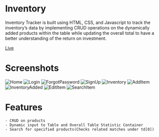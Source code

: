 # Inventory

Inventory Tracker is built using HTML, CSS, and Javascript to track the inventory’s data by implementing CRUD operations on the dynamically added products within the table while updating the overall total to have a better understanding of the return on investment.

[Live](https://inventory-tracker.pages.dev/home)

# Screenshots

![Home](https://user-images.githubusercontent.com/78882801/142971860-c55ed36b-def7-4f92-965e-bc6e1f84b83a.PNG)
![Login](https://user-images.githubusercontent.com/78882801/142971880-bc23e07b-a57f-48a6-a9c0-41ea1c366aa4.PNG)
![ForgotPassword](https://user-images.githubusercontent.com/78882801/142971886-6d277d92-62a5-46a6-b425-9ed273c5cb12.PNG)
![SignUp](https://user-images.githubusercontent.com/78882801/142971889-4f9cd8b6-266f-4e4b-be18-c102d394f5f3.PNG)
![Inventory](https://user-images.githubusercontent.com/78882801/142971895-16f34def-22d0-4732-bca1-6d30ff5bbc53.PNG)
![AddItem](https://user-images.githubusercontent.com/78882801/142971910-af615419-c735-432f-95d1-7bf0a2f6bdf9.PNG)
![InventoryAdded](https://user-images.githubusercontent.com/78882801/142971912-65738533-ac08-4296-9e2c-b9d5382e8bd4.PNG)
![EditItem](https://user-images.githubusercontent.com/78882801/142971917-d72880b6-7eee-4437-a7e3-6386d785ed20.PNG)
![SearchItem](https://user-images.githubusercontent.com/78882801/142971919-defa7352-7392-42bf-a72c-e4ee1efcfdb8.PNG)

# Features

    - CRUD on products
    - Dynamic input to Table and Overall Table Statistic Container
    - Search for specified products(Checks related matches under td[0])
